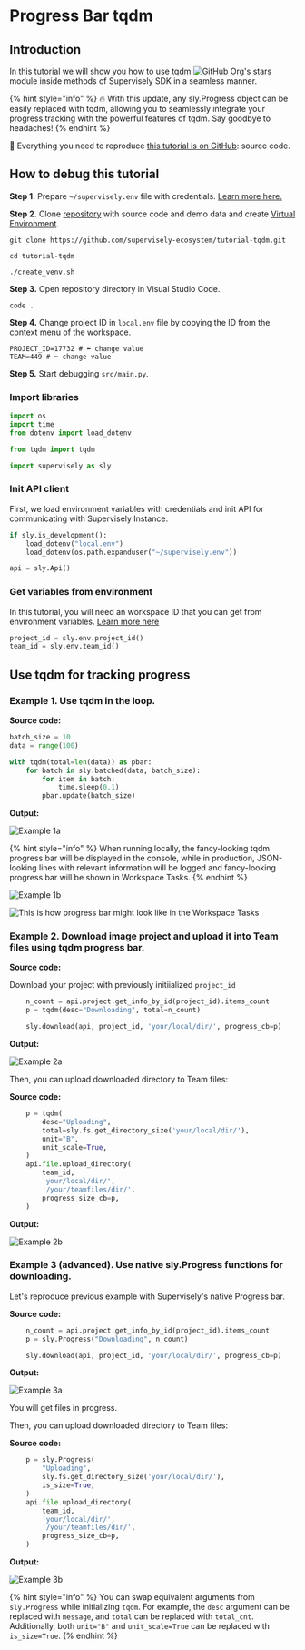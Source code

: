 # Progress Bar tqdm

## Introduction

In this tutorial we will show you how to use [tqdm](https://github.com/tqdm/tqdm) [![GitHub Org's stars](https://img.shields.io/github/stars/tqdm/tqdm?style=social)](https://github.com/tqdm/tqdm) module inside methods of Supervisely SDK in a seamless manner.

{% hint style="info" %}
🔥 With this update, any sly.Progress object can be easily replaced with tqdm, allowing you to seamlessly integrate your progress tracking with the powerful features of tqdm. Say goodbye to headaches!
{% endhint %}

📗 Everything you need to reproduce [this tutorial is on GitHub](https://github.com/supervisely-ecosystem/tutorial-tqdm): source code.

## How to debug this tutorial

**Step 1.** Prepare `~/supervisely.env` file with credentials. [Learn more here.](../../basics-of-authentication.md)

**Step 2.** Clone [repository](https://github.com/supervisely-ecosystem/tutorial-tqdm) with source code and demo data and create [Virtual Environment](https://docs.python.org/3/library/venv.html).

```
git clone https://github.com/supervisely-ecosystem/tutorial-tqdm.git

cd tutorial-tqdm

./create_venv.sh
```

**Step 3.** Open repository directory in Visual Studio Code.

```
code .
```

**Step 4.** Change project ID in `local.env` file by copying the ID from the context menu of the workspace.

```
PROJECT_ID=17732 # ⬅️ change value
TEAM=449 # ⬅️ change value
```

**Step 5.** Start debugging `src/main.py`.

### Import libraries

```python
import os
import time
from dotenv import load_dotenv

from tqdm import tqdm

import supervisely as sly
```

### Init API client

First, we load environment variables with credentials and init API for communicating with Supervisely Instance.

```python
if sly.is_development():
    load_dotenv("local.env")
    load_dotenv(os.path.expanduser("~/supervisely.env"))

api = sly.Api()
```

### Get variables from environment

In this tutorial, you will need an workspace ID that you can get from environment variables. [Learn more here](../../environment-variables.md#workspace\_id)

```python
project_id = sly.env.project_id()
team_id = sly.env.team_id()
```

## Use tqdm for tracking progress

### Example 1. Use tqdm in the loop.

**Source code:**

```python
batch_size = 10
data = range(100)

with tqdm(total=len(data)) as pbar:
    for batch in sly.batched(data, batch_size):
        for item in batch:
            time.sleep(0.1)
        pbar.update(batch_size)
```

**Output:**

![Example 1a](https://user-images.githubusercontent.com/78355358/234921276-11775b9c-4d9c-45ca-96a1-67d2b7782c75.gif)

{% hint style="info" %}
When running locally, the fancy-looking tqdm progress bar will be displayed in the console, while in production, JSON-looking lines with relevant information will be logged and fancy-looking progress bar will be shown in Workspace Tasks.
{% endhint %}

![Example 1b](https://user-images.githubusercontent.com/78355358/234921675-04e71707-8d5d-48d7-81c5-1d198c94055d.gif)

![This is how progress bar might look like in the Workspace Tasks](https://user-images.githubusercontent.com/78355358/234922284-c0796602-4ea5-423a-9756-9bc113491a58.gif)

### Example 2. Download image project and upload it into Team files using tqdm progress bar.

**Source code:**

Download your project with previously initiialized `project_id`

```python
    n_count = api.project.get_info_by_id(project_id).items_count
    p = tqdm(desc="Downloading", total=n_count)

    sly.download(api, project_id, 'your/local/dir/', progress_cb=p)
```

**Output:**

![Example 2a](https://user-images.githubusercontent.com/78355358/234924224-4f0b2dac-78a1-418e-a235-37ca60d8b9f4.gif)

Then, you can upload downloaded directory to Team files:

**Source code:**

```python
    p = tqdm(
        desc="Uploading",
        total=sly.fs.get_directory_size('your/local/dir/'),
        unit="B",
        unit_scale=True,
    )
    api.file.upload_directory(
        team_id,
        'your/local/dir/',
        '/your/teamfiles/dir/',
        progress_size_cb=p,
    )
```

**Output:**

![Example 2b](https://user-images.githubusercontent.com/78355358/234924484-c7fdb17f-41fc-4284-a251-866dda36d532.gif)

### Example 3 (advanced). Use native sly.Progress functions for downloading.

Let's reproduce previous example with Supervisely's native Progress bar.

**Source code:**

```python
    n_count = api.project.get_info_by_id(project_id).items_count
    p = sly.Progress("Downloading", n_count)

    sly.download(api, project_id, 'your/local/dir/', progress_cb=p)
```

**Output:**

![Example 3a](https://user-images.githubusercontent.com/78355358/234925098-dcff5061-5981-434e-a966-ef59d3c050de.gif)

You will get files in progress.

Then, you can upload downloaded directory to Team files:

**Source code:**

```python
    p = sly.Progress(
        "Uploading",
        sly.fs.get_directory_size('your/local/dir/'),
        is_size=True,
    )
    api.file.upload_directory(
        team_id,
        'your/local/dir/',
        '/your/teamfiles/dir/',
        progress_size_cb=p,
    )
```

**Output:**

![Example 3b](https://user-images.githubusercontent.com/78355358/234925456-621c800b-0ab5-4111-8ed2-1c48a20ba577.gif)

{% hint style="info" %}
You can swap equivalent arguments from `sly.Progress` while initializing `tqdm`. For example, the `desc` argument can be replaced with `message`, and `total` can be replaced with `total_cnt`. Additionally, both `unit="B"` and `unit_scale=True` can be replaced with `is_size=True`.
{% endhint %}
